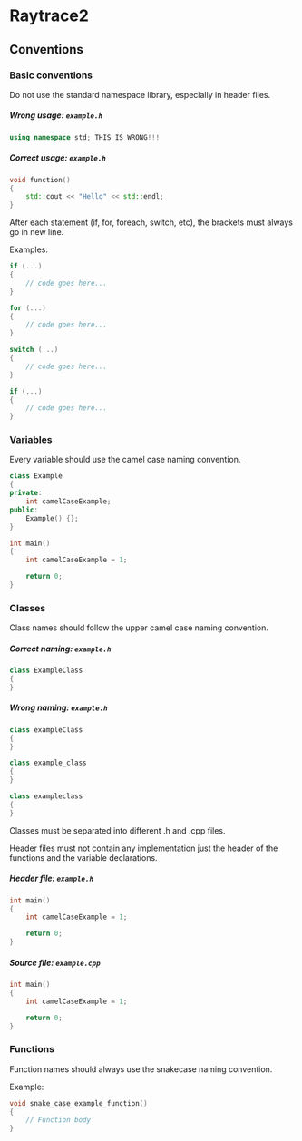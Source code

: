 # Raytrace2

## Conventions

### Basic conventions

Do not use the standard namespace library, especially in header files.

<h5 a><strong>Wrong usage: <code>example.h</code></strong></h5>

```cpp
using namespace std; THIS IS WRONG!!!
```

<h5 a><strong>Correct usage: <code>example.h</code></strong></h5>

```cpp
void function() 
{
    std::cout << "Hello" << std::endl;
}
```

After each statement (if, for, foreach, switch, etc), 
the brackets must always go in new line.

Examples:

```cpp
if (...)
{
    // code goes here...
}
```

```cpp
for (...)
{
    // code goes here...
}
```

```cpp
switch (...)
{
    // code goes here...
}
```

```cpp
if (...)
{
    // code goes here...
}
```

### Variables

Every variable should use the camel case naming convention.


```cpp
class Example
{
private:
    int camelCaseExample;
public:
    Example() {};
}
```

```cpp
int main()
{
    int camelCaseExample = 1;

    return 0;
}
```

### Classes

Class names should follow the upper camel case naming convention.

<h5 a><strong>Correct naming: <code>example.h</code></strong></h5>

```cpp
class ExampleClass 
{
}
```

<h5 a><strong>Wrong naming: <code>example.h</code></strong></h5>

```cpp
class exampleClass 
{
}

class example_class 
{
}

class exampleclass 
{
}
```

Classes must be separated into different .h and .cpp files.

Header files must not contain any implementation just the header of the functions and the variable declarations.

<h5 a><strong>Header file: <code>example.h</code></strong></h5>

```cpp
int main()
{
    int camelCaseExample = 1;

    return 0;
}
```

<h5 a><strong>Source file: <code>example.cpp</code></strong></h5>

```cpp
int main()
{
    int camelCaseExample = 1;

    return 0;
}
```

### Functions

Function names should always use the snakecase naming convention.

Example: 

```cpp
void snake_case_example_function() 
{
    // Function body
}
```
